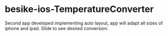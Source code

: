 besike-ios-TemperatureConverter
===============================
Second app developed implementing auto layout, app will adapt all sizes of iphone and ipad.
Slide to see desired conversion. 
